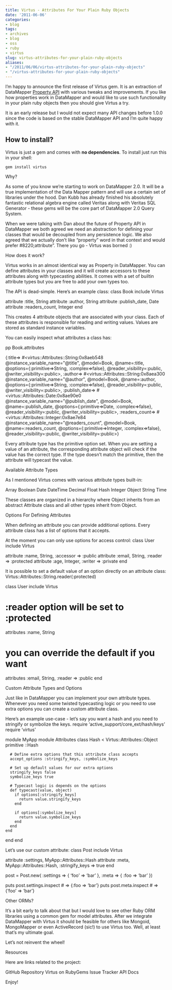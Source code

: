 ```yaml
---
title: Virtus - Attributes For Your Plain Ruby Objects
date: '2011-06-06'
categories:
- blog
tags:
- archives
- blog
- oss
- ruby
- virtus
slug: virtus-attributes-for-your-plain-ruby-objects
aliases:
- "/2011/06/06/virtus-attributes-for-your-plain-ruby-objects"
- "/virtus-attributes-for-your-plain-ruby-objects"
---
```


I’m happy to announce the first release of Virtus gem. It is an extraction of DataMapper [Property API](http://datamapper.org/docs/properties.html) with various tweaks and improvements. If you like how properties work in DataMapper and would like to use such functionality in your plain ruby objects then you should give Virtus a try.

It is an early release but I would not expect many API changes before 1.0.0 since the code is based on the stable DataMapper API and I’m quite happy with it.

## How to install?

Virtus is just a gem and comes with **no dependencies**. To install just run this in your shell:

```generic
gem install virtus
```

Why?

As some of you know we’re starting to work on DataMapper 2.0. It will be a true implementation of the Data Mapper pattern and will use a certain set of libraries under the hood. Dan Kubb has already finished his absolutely fantastic relational algebra engine called
Veritas along with Veritas SQL Generator - these
gems will be the core part of DataMapper 2.0 Query System.

When we were talking with Dan about the future of Property API in DataMapper we both agreed we need an abstraction for defining your classes that would be
decoupled from any persistence logic. We also agreed that we actually don’t like “property” word in that context and would prefer #8220;attribute”. There you go - Virtus was borned :)

How does it work?

Virtus works in an almost identical way as Property in DataMapper. You can define attributes in your classes and it will create accessors to these attributes along with typecasting abilities. It comes with a set of builtin attribute types but you are free to add your own types too.

The API is dead-simple. Here’s an example class:
class Book
  include Virtus

  attribute :title,         String
  attribute :author,        String
  attribute :publish_date,  Date
  attribute :readers_count, Integer
end


This creates 4 attribute objects that are associated with your class. Each of these attributes is responsible for reading and writing values. Values are stored as standard instance variables.

You can easily inspect what attributes a class has:

pp Book.attributes

{:title=>
  #<virtus::Attributes::String:0x8aeb548
   @instance_variable_name="@title",
   @model=Book,
   @name=:title,
   @options={:primitive=>String, :complex=>false},
   @reader_visibility=:public,
   @writer_visibility=:public>,
 :author=>
  #<virtus::Attributes::String:0x8aea300
   @instance_variable_name="@author",
   @model=Book,
   @name=:author,
   @options={:primitive=>String, :complex=>false},
   @reader_visibility=:public,
   @writer_visibility=:public>,
 :publish_date=>
  #<virtus::Attributes::Date:0x8ae90e0
   @instance_variable_name="@publish_date",
   @model=Book,
   @name=:publish_date,
   @options={:primitive=>Date, :complex=>false},
   @reader_visibility=:public,
   @writer_visibility=:public>,
 :readers_count=>
  #<virtus::Attributes::Integer:0x8ae7e84
   @instance_variable_name="@readers_count",
   @model=Book,
   @name=:readers_count,
   @options={:primitive=>Integer, :complex=>false},
   @reader_visibility=:public,
   @writer_visibility=:public>}


Every attribute type has the primitive option set. When you are setting a value of an attribute, the corresponding attribute object will check if the value has the correct type. If the type doesn’t match the primitive, then the attribute will typecast the value.

Available Attribute Types

As I mentioned Virtus comes with various attribute types built-in:


Array
Boolean
Date
DateTime
Decimal
Float
Hash
Integer
Object
String
Time


These classes are organized in a hierarchy where Object inherits from an abstract Attribute class and all other types inherit from Object.

Options For Defining Attributes

When defining an attribute you can provide additional options. Every attribute class has a list of options that it accepts.

At the moment you can only use options for access control:
class User
  include Virtus

  attribute :name,  String,  :accessor => :public
  attribute :email, String,  :reader   => :protected
  attribute :age,   Integer, :writer   => :private
end


It is possible to set a default value of an option directly on an attribute class:
Virtus::Attributes::String.reader(:protected)

class User
  include Virtus

  # :reader option will be set to :protected
  attributes :name,  String
  # you can override the default if you want
  attributes :email, String, :reader => :public
end


Custom Attribute Types and Options

Just like in DataMapper you can implement your own attribute types. Whenever you need some twisted typecasting logic or you need to use extra options you can create a custom attribute class.

Here’s an example use-case - let’s say you want a hash and you need to stringify or symbolize the keys.
require ‘active_support/core_ext/hash/keys’
require ‘virtus’

module MyApp
  module Attributes
    class Hash < Virtus::Attributes::Object
      primitive ::Hash

      # Define extra options that this attribute class accepts
      accept_options :stringify_keys, :symbolize_keys

      # Set up default values for our extra options
      stringify_keys false
      symbolize_keys true

      # Typecast logic is depends on the options
      def typecast(value, object)
        if options[:stringify_keys]
          return value.stringify_keys
        end

        if options[:symbolize_keys]
          return value.symbolize_keys
        end
      end
    end
  end
end


Let’s use our custom attribute:
class Post
  include Virtus

  attribute :settings, MyApp::Attributes::Hash
  attribute :meta,     MyApp::Attributes::Hash, :stringify_keys => true
end

post = Post.new(
  :settings => { ‘foo’ => ‘bar’ },
  :meta     => { :foo  => ‘bar’ })

puts post.settings.inspect # => {:foo => ‘bar’}
puts post.meta.inspect     # => {‘foo’ => ‘bar’}


Other ORMs?

It’s a bit early to talk about that but I would love to see other Ruby ORM libraries using a common gem for model attributes. After we integrate DataMapper with Virtus it should be feasible for others like Mongoid, MongoMapper or even ActiveRecord (sic!) to use Virtus too. Well, at least that’s my ultimate goal.

Let’s not reinvent the wheel!

Resources

Here are links related to the project:


GitHub Repository
Virtus on RubyGems
Issue Tracker
API Docs


Enjoy!
```
